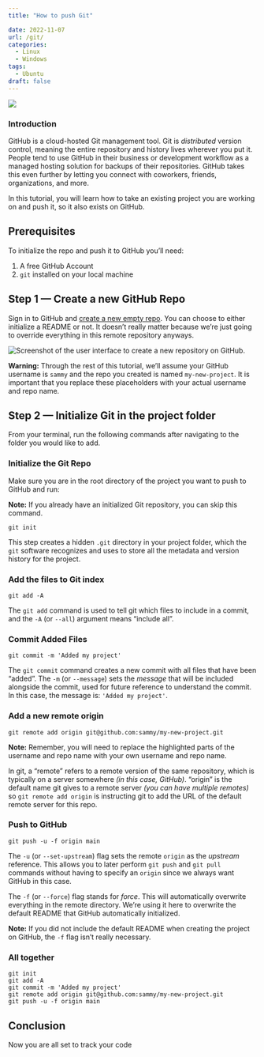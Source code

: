 ```yaml
---
title: "How to push Git"

date: 2022-11-07
url: /git/
categories:
  - Linux
  - Windows
tags:
  - Ubuntu
draft: false
---
```

![](/image/GitHub.jpg)
### Introduction

GitHub is a cloud-hosted Git management tool. Git is _distributed_ version control, meaning the entire repository and history lives wherever you put it. People tend to use GitHub in their business or development workflow as a managed hosting solution for backups of their repositories. GitHub takes this even further by letting you connect with coworkers, friends, organizations, and more.

In this tutorial, you will learn how to take an existing project you are working on and push it, so it also exists on GitHub.

## Prerequisites

To initialize the repo and push it to GitHub you’ll need:

1.  A free GitHub Account
2.  `git` installed on your local machine

## Step 1 — Create a new GitHub Repo

Sign in to GitHub and [create a new empty repo](https://github.com/new). You can choose to either initialize a README or not. It doesn’t really matter because we’re just going to override everything in this remote repository anyways.

![Screenshot of the user interface to create a new repository on GitHub.](https://assets.digitalocean.com/articles/how-to-push-an-existing-project-to-github/new-github-repo.png)

**Warning:** Through the rest of this tutorial, we’ll assume your GitHub username is `sammy` and the repo you created is named `my-new-project`. It is important that you replace these placeholders with your actual username and repo name.

## Step 2 — Initialize Git in the project folder

From your terminal, run the following commands after navigating to the folder you would like to add.

### Initialize the Git Repo

Make sure you are in the root directory of the project you want to push to GitHub and run:

**Note:** If you already have an initialized Git repository, you can skip this command.

```
git init

```

This step creates a hidden `.git` directory in your project folder, which the `git` software recognizes and uses to store all the metadata and version history for the project.

### Add the files to Git index

```
git add -A

```

The `git add` command is used to tell git which files to include in a commit, and the `-A` (or `--all`) argument means “include all”.

### Commit Added Files

```
git commit -m 'Added my project'

```

The `git commit` command creates a new commit with all files that have been “added”. The `-m` (or `--message`) sets the _message_ that will be included alongside the commit, used for future reference to understand the commit. In this case, the message is: `'Added my project'`.

### Add a new remote origin

```
git remote add origin git@github.com:sammy/my-new-project.git

```

**Note:** Remember, you will need to replace the highlighted parts of the username and repo name with your own username and repo name.

In git, a “remote” refers to a remote version of the same repository, which is typically on a server somewhere _(in this case, GitHub)_. “origin” is the default name git gives to a remote server _(you can have multiple remotes)_ so `git remote add origin` is instructing git to add the URL of the default remote server for this repo.

### Push to GitHub

```
git push -u -f origin main

```

The `-u` (or `--set-upstream`) flag sets the remote `origin` as the _upstream_ reference. This allows you to later perform `git push` and `git pull` commands without having to specify an `origin` since we always want GitHub in this case.

The `-f` (or `--force`) flag stands for _force_. This will automatically overwrite everything in the remote directory. We’re using it here to overwrite the default README that GitHub automatically initialized.

**Note:** If you did not include the default README when creating the project on GitHub, the `-f` flag isn’t really necessary.

### All together

```
git init
git add -A
git commit -m 'Added my project'
git remote add origin git@github.com:sammy/my-new-project.git
git push -u -f origin main

```

## Conclusion

Now you are all set to track your code
